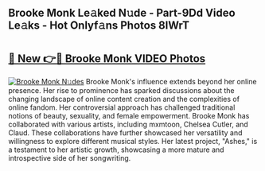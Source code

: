 ## Brooke Monk Le𝚊ked N𝚞de - Part-9Dd Video Le𝚊ks - Hot Onlyf𝚊ns Photos 8lWrT

# <h2><a href="http://ab14100.deff.icu/?id=Brooke+Monk">🔗 New 👉🔴 Brooke Monk VIDEO Photos</a></h2>

[![Brooke Monk N𝚞des](https://i.imgur.com/rIISA9y.gif)](http://ab14100.deff.icu/?id=Brooke+Monk)
Brooke Monk's influence extends beyond her online presence. Her rise to prominence has sparked discussions about the changing landscape of online content creation and the complexities of online fandom. Her controversial approach has challenged traditional notions of beauty, sexuality, and female empowerment. Brooke Monk has collaborated with various artists, including mxmtoon, Chelsea Cutler, and Claud. These collaborations have further showcased her versatility and willingness to explore different musical styles. Her latest project, "Ashes," is a testament to her artistic growth, showcasing a more mature and introspective side of her songwriting.
